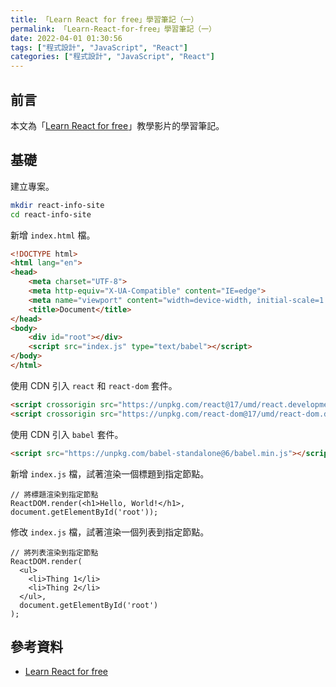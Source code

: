 ```yaml
---
title: 「Learn React for free」學習筆記（一）
permalink: 「Learn-React-for-free」學習筆記（一）
date: 2022-04-01 01:30:56
tags: ["程式設計", "JavaScript", "React"]
categories: ["程式設計", "JavaScript", "React"]
---
```


## 前言

本文為「[Learn React for free](https://scrimba.com/learn/learnreact)」教學影片的學習筆記。

## 基礎

建立專案。

```BASH
mkdir react-info-site
cd react-info-site
```

新增 `index.html` 檔。

```HTML
<!DOCTYPE html>
<html lang="en">
<head>
    <meta charset="UTF-8">
    <meta http-equiv="X-UA-Compatible" content="IE=edge">
    <meta name="viewport" content="width=device-width, initial-scale=1.0">
    <title>Document</title>
</head>
<body>
    <div id="root"></div>
    <script src="index.js" type="text/babel"></script>
</body>
</html>
```

使用 CDN 引入 `react` 和 `react-dom` 套件。

```HTML
<script crossorigin src="https://unpkg.com/react@17/umd/react.development.js"></script>
<script crossorigin src="https://unpkg.com/react-dom@17/umd/react-dom.development.js"></script>
```

使用 CDN 引入 `babel` 套件。

```HTML
<script src="https://unpkg.com/babel-standalone@6/babel.min.js"></script>
```

新增 `index.js` 檔，試著渲染一個標題到指定節點。

```JS
// 將標題渲染到指定節點
ReactDOM.render(<h1>Hello, World!</h1>, document.getElementById('root'));
```

修改 `index.js` 檔，試著渲染一個列表到指定節點。

```JS
// 將列表渲染到指定節點
ReactDOM.render(
  <ul>
    <li>Thing 1</li>
    <li>Thing 2</li>
  </ul>,
  document.getElementById('root')
);
```

## 參考資料

- [Learn React for free](https://scrimba.com/learn/learnreact)
